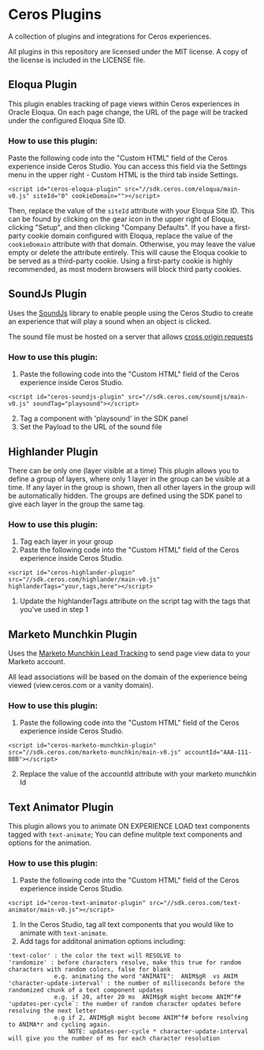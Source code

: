 # Ceros Plugins
A collection of plugins and integrations for Ceros experiences.

All plugins in this repository are licensed under the MIT license. A copy of the license is included in the LICENSE file.

## Eloqua Plugin

This plugin enables tracking of page views within Ceros experiences in Oracle Eloqua. On each page change, the URL of the page
will be tracked under the configured Eloqua Site ID.

### How to use this plugin:

Paste the following code into the "Custom HTML" field of the Ceros experience inside Ceros Studio. You can
access this field via the Settings menu in the upper right - Custom HTML is the third tab inside Settings.

```
<script id="ceros-eloqua-plugin" src="//sdk.ceros.com/eloqua/main-v0.js" siteId="0" cookieDomain=""></script>
```

Then, replace the value of the `siteId` attribute with your Eloqua Site ID. This can be found by clicking on the gear
icon in the upper right of Eloqua, clicking "Setup", and then clicking "Company Defaults". If you have a first-party
cookie domain configured with Eloqua, replace the value of the `cookieDomain` attribute with that domain. Otherwise,
you may leave the value empty or delete the attribute entirely. This will cause the Eloqua cookie to be served as a
third-party cookie. Using a first-party cookie is highly recommended, as most modern browsers will block third party
cookies.

## SoundJs Plugin

Uses the [SoundJs](http://www.createjs.com/soundjs) library to enable people using the Ceros Studio to create an experience that will play a sound when
an object is clicked.

The sound file must be hosted on a server that allows [cross origin requests](https://en.wikipedia.org/wiki/Cross-origin_resource_sharing)

### How to use this plugin:

1. Paste the following code into the "Custom HTML" field of the Ceros experience inside Ceros Studio.
```
<script id="ceros-soundjs-plugin" src="//sdk.ceros.com/soundjs/main-v0.js" soundTag="playsound"></script>
```
2. Tag a component with 'playsound' in the SDK panel
3. Set the Payload to the URL of the sound file

## Highlander Plugin

There can be only one (layer visible at a time)
This plugin allows you to define a group of layers, where only 1 layer in the group can be visible at a time.
If any layer in the group is shown, then all other layers in the group will be automatically hidden.
The groups are defined using the SDK panel to give each layer in the group the same tag.

### How to use this plugin:

1. Tag each layer in your group
1. Paste the following code into the "Custom HTML" field of the Ceros experience inside Ceros Studio.
```
<script id="ceros-highlander-plugin" src="//sdk.ceros.com/highlander/main-v0.js" highlanderTags="your,tags,here"></script>
```
1. Update the highlanderTags attribute on the script tag with the tags that you've used in step 1


## Marketo Munchkin Plugin

Uses the [Marketo Munchkin Lead Tracking](http://developers.marketo.com/documentation/websites/lead-tracking-munchkin-js/) to send page view data to your Marketo account.

All lead associations will be based on the domain of the experience being viewed (view.ceros.com or a vanity domain).

### How to use this plugin:

1. Paste the following code into the "Custom HTML" field of the Ceros experience inside Ceros Studio.
```
<script id="ceros-marketo-munchkin-plugin" src="//sdk.ceros.com/marketo-munchkin/main-v0.js" accountId="AAA-111-BBB"></script>
```
2. Replace the value of the accountId attribute with your marketo munchkin Id


## Text Animator Plugin

This plugin allows you to animate ON EXPERIENCE LOAD text components tagged with `text-animate`; 
You can define mulitple text components and options for the animation.

### How to use this plugin:

1. Paste the following code into the "Custom HTML" field of the Ceros experience inside Ceros Studio.
```
<script id="ceros-text-animator-plugin" src="//sdk.ceros.com/text-animator/main-v0.js"></script>
```
1. In the Ceros Studio, tag all text components that you would like to animate with `text-animate`.
1. Add tags for additonal animation options including:
```
'text-color' : the color the text will RESOLVE to
'randomize' : before characters resolve, make this true for random characters with random colors, false for blank
             e.g. animating the word "ANIMATE":  ANIM$gR  vs ANIM
'character-update-interval' : the number of milliseconds before the randomized chunk of a text component updates
             e.g. if 20, after 20 ms  ANIM$gR might become ANIM^f#
'updates-per-cycle`: the number of random character updates before resolving the next letter
             e.g if 2, ANIM$gR might become ANIM^f# before resolving to ANIMA*r and cycling again.
                 NOTE: updates-per-cycle * character-update-interval will give you the number of ms for each character resolution
```
